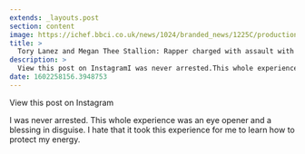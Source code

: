 ```yaml
--- 
extends: _layouts.post 
section: content 
image: https://ichef.bbci.co.uk/news/1024/branded_news/1225C/production/_114823347_megantory976.jpg 
title: > 
  Tory Lanez and Megan Thee Stallion: Rapper charged with assault with firearm 
description: > 
  View this post on InstagramI was never arrested.This whole experience was an eye opener and a blessing in disguise.I hate that it took this experience for me to learn how to protect my energy. 
date: 1602258156.3948753 
--- 
```

View this post on Instagram

I was never arrested. This whole experience was an eye opener and a blessing in disguise. I hate that it took this experience for me to learn how to protect my energy.